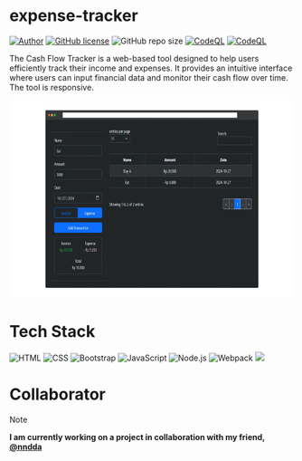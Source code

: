 # expense-tracker 
[![Author](http://img.shields.io/badge/author-@Zevhys-blue.svg)](https://www.linkedin.com/in/rakha-djauhari/) [![GitHub license](https://img.shields.io/github/license/Zevhys/cash-flow)](https://github.com/Zevhys/cash-flow/blob/main/LICENSE) ![GitHub repo size](https://img.shields.io/github/repo-size/Zevhys/cash-flow)
[![CodeQL](https://github.com/Zevhys/cash-flow/actions/workflows/codeql.yml/badge.svg)](https://github.com/Zevhys/cash-flow/actions/workflows/codeql.yml) [![CodeQL](https://github.com/Zevhys/cash-flow/actions/workflows/eslint.yml/badge.svg)](https://github.com/Zevhys/cash-flow/actions/workflows/eslint.yml)

The Cash Flow Tracker is a web-based tool designed to help users efficiently track their income and expenses. It provides an intuitive interface where users can input financial data and monitor their cash flow over time. The tool is responsive.

<div align="center">
  <img src="preview.webp" height="350px">
</div>

# Tech Stack
![HTML](https://img.shields.io/badge/HTML-E34F26?style=flat-square&logo=html5&logoColor=ffffff)
![CSS](https://img.shields.io/badge/CSS-1572B6?style=flat-square&logo=css3&logoColor=ffffff)
![Bootstrap](https://img.shields.io/badge/Bootstrap-7952B3?style=flat-square&logo=bootstrap&logoColor=ffffff)
![JavaScript](https://img.shields.io/badge/JavaScript-F7DF1E?style=flat-square&logo=javascript&logoColor=000000)
![Node.js](https://img.shields.io/badge/Node.js-339933?style=flat-square&logo=nodedotjs&logoColor=white)
![Webpack](https://img.shields.io/badge/Webpack-8DD6F9?style=flat-square&logo=webpack&logoColor=white)
![](https://img.shields.io/badge/Font%20Awesome-528DD7?style=flat-square&logo=fontawesome&logoColor=ffffff)

# Collaborator
> [!NOTE]  
> <b>I am currently working on a project in collaboration with my friend, [@nndda](https://github.com/nndda)</b>
